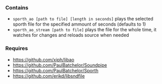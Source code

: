 ### Contains

- `sporth_ao [path to file] [length in seconds]` plays the selected sporth file for the specified ammount of seconds (defaults to 1)
- `sporth_ao_stream [path to file]` plays the file for the whole time, it watches for changes and reloads source when needed

### Requires

- https://github.com/xiph/libao
- https://github.com/PaulBatchelor/Soundpipe
- https://github.com/PaulBatchelor/Sporth
- https://github.com/erikd/libsndfile

